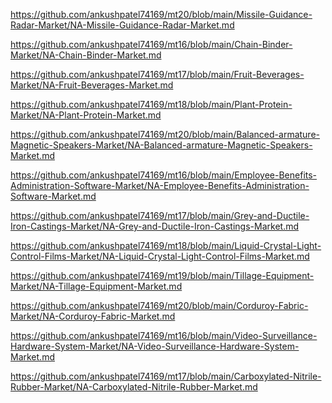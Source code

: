 <p><a href="https://github.com/ankushpatel74169/mt20/blob/main/Missile-Guidance-Radar-Market/NA-Missile-Guidance-Radar-Market.md">https://github.com/ankushpatel74169/mt20/blob/main/Missile-Guidance-Radar-Market/NA-Missile-Guidance-Radar-Market.md</a></p><p><a href="https://github.com/ankushpatel74169/mt16/blob/main/Chain-Binder-Market/NA-Chain-Binder-Market.md">https://github.com/ankushpatel74169/mt16/blob/main/Chain-Binder-Market/NA-Chain-Binder-Market.md</a></p><p><a href="https://github.com/ankushpatel74169/mt17/blob/main/Fruit-Beverages-Market/NA-Fruit-Beverages-Market.md">https://github.com/ankushpatel74169/mt17/blob/main/Fruit-Beverages-Market/NA-Fruit-Beverages-Market.md</a></p><p><a href="https://github.com/ankushpatel74169/mt18/blob/main/Plant-Protein-Market/NA-Plant-Protein-Market.md">https://github.com/ankushpatel74169/mt18/blob/main/Plant-Protein-Market/NA-Plant-Protein-Market.md</a></p><p><a href="https://github.com/ankushpatel74169/mt20/blob/main/Balanced-armature-Magnetic-Speakers-Market/NA-Balanced-armature-Magnetic-Speakers-Market.md">https://github.com/ankushpatel74169/mt20/blob/main/Balanced-armature-Magnetic-Speakers-Market/NA-Balanced-armature-Magnetic-Speakers-Market.md</a></p><p><a href="https://github.com/ankushpatel74169/mt16/blob/main/Employee-Benefits-Administration-Software-Market/NA-Employee-Benefits-Administration-Software-Market.md">https://github.com/ankushpatel74169/mt16/blob/main/Employee-Benefits-Administration-Software-Market/NA-Employee-Benefits-Administration-Software-Market.md</a></p><p><a href="https://github.com/ankushpatel74169/mt17/blob/main/Grey-and-Ductile-Iron-Castings-Market/NA-Grey-and-Ductile-Iron-Castings-Market.md">https://github.com/ankushpatel74169/mt17/blob/main/Grey-and-Ductile-Iron-Castings-Market/NA-Grey-and-Ductile-Iron-Castings-Market.md</a></p><p><a href="https://github.com/ankushpatel74169/mt18/blob/main/Liquid-Crystal-Light-Control-Films-Market/NA-Liquid-Crystal-Light-Control-Films-Market.md">https://github.com/ankushpatel74169/mt18/blob/main/Liquid-Crystal-Light-Control-Films-Market/NA-Liquid-Crystal-Light-Control-Films-Market.md</a></p><p><a href="https://github.com/ankushpatel74169/mt19/blob/main/Tillage-Equipment-Market/NA-Tillage-Equipment-Market.md">https://github.com/ankushpatel74169/mt19/blob/main/Tillage-Equipment-Market/NA-Tillage-Equipment-Market.md</a></p><p><a href="https://github.com/ankushpatel74169/mt20/blob/main/Corduroy-Fabric-Market/NA-Corduroy-Fabric-Market.md">https://github.com/ankushpatel74169/mt20/blob/main/Corduroy-Fabric-Market/NA-Corduroy-Fabric-Market.md</a></p><p><a href="https://github.com/ankushpatel74169/mt16/blob/main/Video-Surveillance-Hardware-System-Market/NA-Video-Surveillance-Hardware-System-Market.md">https://github.com/ankushpatel74169/mt16/blob/main/Video-Surveillance-Hardware-System-Market/NA-Video-Surveillance-Hardware-System-Market.md</a></p><p><a href="https://github.com/ankushpatel74169/mt17/blob/main/Carboxylated-Nitrile-Rubber-Market/NA-Carboxylated-Nitrile-Rubber-Market.md">https://github.com/ankushpatel74169/mt17/blob/main/Carboxylated-Nitrile-Rubber-Market/NA-Carboxylated-Nitrile-Rubber-Market.md</a></p>
